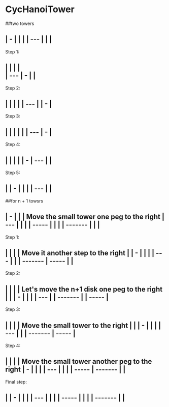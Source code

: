 # CycHanoiTower

##two towers

|  -  |     |     |
| --- |     |     |
-------------------
Step 1:

|     |     |     |   
| --- |  -  |     |
-------------------
Step 2:

|     |     |     |
| --- |     |  -  |
-------------------
Step 3:

|     |     |     |
|     | --- |  -  |
-------------------
Step 4:

|     |     |     |
|  -  | --- |     |
-------------------
Step 5:

|     |  -  |     |
|     | --- |     |
-------------------

##for n + 1 towsrs


|    -    |         |         | Move the small tower one peg to the right
|   ---   |         |         |
|  -----  |         |         |
| ------- |         |         |
-------------------------------
Step 1:

|         |         |         | Move it another step to the right
|         |    -    |         |
|         |   ---   |         |
| ------- |  -----  |         |
-------------------------------
Step 2:

|         |         |         | Let's move the n+1 disk one peg to the right
|         |         |    -    |
|         |         |   ---   |
| ------- |         |  -----  |
-------------------------------
Step 3:

|         |         |         | Move the small tower to the right
|         |         |    -    |
|         |         |   ---   |
|         | ------- |  -----  |
-------------------------------
Step 4: 

|         |         |         | Move the small tower another peg to the right
|    -    |         |         |
|   ---   |         |         |
|  -----  | ------- |         |
-------------------------------
Final step:

|         |    -    |         | 
|         |   ---   |         |
|         |  -----  |         |
|         | ------- |         |
-------------------------------


